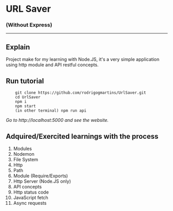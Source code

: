 # URL Saver
### (Without Express)
---
## Explain
Project make for my learning with Node.JS, it's a very simple application using http module and API restful concepts.

## Run tutorial
```
    git clone https://github.com/rodrigogmartins/UrlSaver.git
    cd UrlSaver
    npm i
    npm start
    (in other terminal) npm run api
```
*Go to http://localhost:5000 and see the website.*

## Adquired/Exercited learnings with the process
1. Modules 
 1. Nodemon
 1. File System
 1. Http
 1. Path
1. Module (Require/Exports)
1. Http Server (Node.JS only)
1. API concepts 
1. Http status code
1. JavaScript fetch
1. Async requests
